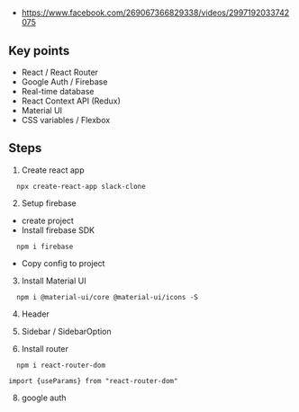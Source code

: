 # 
- https://www.facebook.com/269067366829338/videos/2997192033742075

## Key points
- React / React Router
- Google Auth / Firebase
- Real-time database 
- React Context API (Redux)
- Material UI
- CSS variables / Flexbox


## Steps
1. Create react app 
```
  npx create-react-app slack-clone
```

2. Setup firebase
- create project
- Install firebase SDK
```
  npm i firebase
```
- Copy config to project


3. Install Material UI
```
  npm i @material-ui/core @material-ui/icons -S 
```

4. Header

5. Sidebar / SidebarOption

5. Install router
```
  npm i react-router-dom
```
```
import {useParams} from "react-router-dom"
```



8. google auth
